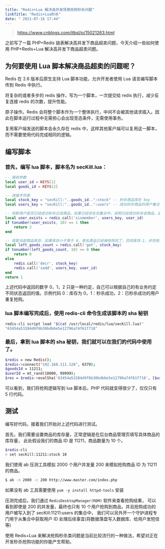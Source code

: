 ```yaml
---
title: "Redis+Lua 解决高并发场景抢购秒杀问题"
linkTitle: "Redis+Lua秒杀"
date: " 2021-07-16 17:44"
---
```


> https://www.cnblogs.com/itbsl/p/15021263.html

之前写了一篇 PHP+Redis 链表解决高并发下商品超卖问题，今天介绍一些如何使用 PHP+Redis+Lua 解决高并发下商品超卖问题。

## 为何要使用 Lua 脚本解决商品超卖的问题呢？

Redis 在 2.6 版本后原生支持 Lua 脚本功能，允许开发者使用 Lua 语言编写脚本传到 Redis 中执行。

将复杂的或者多步的 redis 操作，写为一个脚本，一次提交给 redis 执行，减少反复连接 redis 的次数，提升性能。

原子操作。Redis 会将整个脚本作为一个整体执行，中间不会被其他请求插入。因此在脚本运行过程中无需担心会出现竞态条件，无需使用事务。

复用客户端发送的脚本会永久存在 redis 中，这样其他客户端可以复用这一脚本，而不需要使用代码完成相同的逻辑。

## 编写脚本

### 首先，编写 lua 脚本，脚本名为 secKill.lua：

```lua
-- 接收参数
local user_id = KEYS[1]
local goods_id = KEYS[2]

-- 拼接字符串
local stock_key = "secKill:"..goods_id..":stock" -- 秒杀商品库存 key
local users_key = "secKill:"..goods_id..":users" -- 成功秒杀商品的用户集合 key

-- 判断用户是否已经成功秒杀过该商品，如果已经存在在集合中，说明已经成功秒杀该商品，直接返回标志 2，防止重复抢购
local user_exists = redis.call('sismember', users_key, user_id)
if tonumber(user_exists, 10) == 1 then
    return 2
end

-- 获取当前商品库存，如果库存小于等于 0，表名商品已经被抢购完了，否则库存-1，并将抢购成功的用户放入集合中
local left_goods_count = redis.call('get', stock_key)
if tonumber(left_goods_count, 10) <= 0 then
    return 0
else
    redis.call('decr', stock_key)
    redis.call('sadd', users_key, user_id)
end
return 1
```

上述代码中返回的数字 0，1，2 只是一种约定，自己可以根据自己的有业务约定不同状态返回的值。示例代码 0：库存为 0，1：秒杀成功，2：已秒杀成功的用户重复抢购。

### lua 脚本编写完成后，使用 redis-cli 命令生成该脚本的 sha 秘钥

```sh
redis-cli script load "$(cat /usr/local/redis/lua/secKill.lua)"
"63454a53284d9f6b30bdb6e5e12796a74f61f718"
```

### 最后，拿到 lua 脚本的 sha 秘钥，我们就可以在我们的代码中使用了。

```sh
$redis = new Redis();
$redis->connect("192.168.111.128", 6379);
$goodsId = 11211;
$userId = mt_rand(10000, 99999);
$res = $redis->evalSha('63454a53284d9f6b30bdb6e5e12796a74f61f718', [$userId, $goodsId], 2);
```

可以看到，我们将抢购逻辑写到 lua 脚本后，PHP 代码就变得很少了，仅仅只有 5 行代码。

## 测试

编写好代码，接着我们开始对上述代码进行测试。

首先，我们需要设置商品的库存量，正常逻辑是在后台商品管理页填写具体商品的库存量，
此处假设我们的商品 ID 是 11211，商品数量为 10 个。

```sh
$redis-cli
> set secKill:11211:stock 10
```

我们使用 ab 压测工具模拟 2000 个用户并发量 200 来模拟抢购商品 ID 为 11211 的商品。

```sh
$ ab -n 2000 -c 200 http://www.master.com/index.php
```

如果没有 ab 工具需要使用 `yum -y install httpd-tools` 安装

压测完成后，我们通过 `RedisDesktopManager(RDM)` 软件来查看抢购结果，
可以看到即使是 200 的并发量，最终也只有 10 个用户抢购到商品，并且抢购成功的用户被写入到了 secKill:11211:users 的集合中，
我们可以另外开一个守护进程专门用于从集合中获取用户 ID 处理后续事宜(将数据落盘写入数据库、给用户发短信等)

使用 Redis+Lua 来解决抢购秒杀类问题是当前比较流行的一种做法，希望对正在开发秒杀抢购功能的你能产生帮助。
